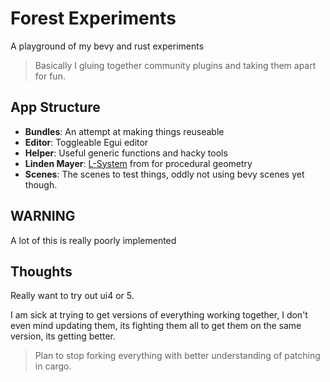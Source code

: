 # Forest Experiments

A playground of my bevy and rust experiments

> Basically I gluing together community plugins and taking them apart for fun.

## App Structure

* **Bundles**: An attempt at making things reuseable
* **Editor**: Toggleable Egui editor
* **Helper**: Useful generic functions and hacky tools
* **Linden Mayer**: [L-System](https://https://en.wikipedia.org/wiki/L-system) from for procedural geometry
* **Scenes**: The scenes to test things, oddly not using bevy scenes yet though.

## WARNING

A lot of this is really poorly implemented

## Thoughts

Really want to try out ui4 or 5.

I am sick at trying to get versions of everything working together, I don't even mind updating them, its fighting them all to get them on the same version, its getting better.
> Plan to stop forking everything with better understanding of patching in cargo.
